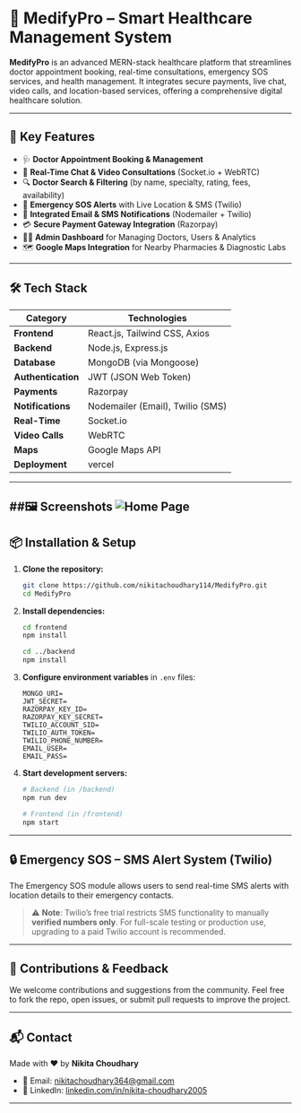 # 🏥 MedifyPro – Smart Healthcare Management System

**MedifyPro** is an advanced MERN-stack healthcare platform that streamlines doctor appointment booking, real-time consultations, emergency SOS services, and health management. It integrates secure payments, live chat, video calls, and location-based services, offering a comprehensive digital healthcare solution.

---

## 🚀 Key Features

- 🩺 **Doctor Appointment Booking & Management**
- 💬 **Real-Time Chat & Video Consultations** (Socket.io + WebRTC)
- 🔍 **Doctor Search & Filtering** (by name, specialty, rating, fees, availability)
- 🚨 **Emergency SOS Alerts** with Live Location & SMS (Twilio)
- 📧 **Integrated Email & SMS Notifications** (Nodemailer + Twilio)
- 💳 **Secure Payment Gateway Integration** (Razorpay)
- 🧑‍⚕️ **Admin Dashboard** for Managing Doctors, Users & Analytics
- 🗺️ **Google Maps Integration** for Nearby Pharmacies & Diagnostic Labs

---

## 🛠️ Tech Stack

| Category         | Technologies |
|------------------|--------------|
| **Frontend**     | React.js, Tailwind CSS, Axios |
| **Backend**      | Node.js, Express.js |
| **Database**     | MongoDB (via Mongoose) |
| **Authentication** | JWT (JSON Web Token) |
| **Payments**     | Razorpay |
| **Notifications**| Nodemailer (Email), Twilio (SMS) |
| **Real-Time**    | Socket.io |
| **Video Calls**  | WebRTC |
| **Maps**         | Google Maps API |
| **Deployment**   | vercel |

---
##🖼️ Screenshots
![Home Page](https://collection.cloudinary.com/dfpzgw35f/d12dec1091f66c7728fd3c9dcdf18859)
---

## 📦 Installation & Setup

1. **Clone the repository:**
   ```bash
   git clone https://github.com/nikitachoudhary114/MedifyPro.git
   cd MedifyPro
   ```

2. **Install dependencies:**
   ```bash
   cd frontend     
   npm install

   cd ../backend   
   npm install
   ```

3. **Configure environment variables** in `.env` files:
   ```env
   MONGO_URI=
   JWT_SECRET=
   RAZORPAY_KEY_ID=
   RAZORPAY_KEY_SECRET=
   TWILIO_ACCOUNT_SID=
   TWILIO_AUTH_TOKEN=
   TWILIO_PHONE_NUMBER=
   EMAIL_USER=
   EMAIL_PASS=
   ```

4. **Start development servers:**
   ```bash
   # Backend (in /backend)
   npm run dev

   # Frontend (in /frontend)
   npm start
   ```

---

## 🔒 Emergency SOS – SMS Alert System (Twilio)

The Emergency SOS module allows users to send real-time SMS alerts with location details to their emergency contacts.

> ⚠️ **Note**: Twilio’s free trial restricts SMS functionality to manually **verified numbers only**. For full-scale testing or production use, upgrading to a paid Twilio account is recommended.

---

## 🙌 Contributions & Feedback

We welcome contributions and suggestions from the community. Feel free to fork the repo, open issues, or submit pull requests to improve the project.

---

## 📬 Contact

Made with ❤️ by **Nikita Choudhary**

- 📧 Email: [nikitachoudhary364@gmail.com](mailto:nikitachoudhary364@gmail.com)  
- 🔗 LinkedIn: [linkedin.com/in/nikita-choudhary2005](https://www.linkedin.com/in/nikita-choudhary2005/)

---
